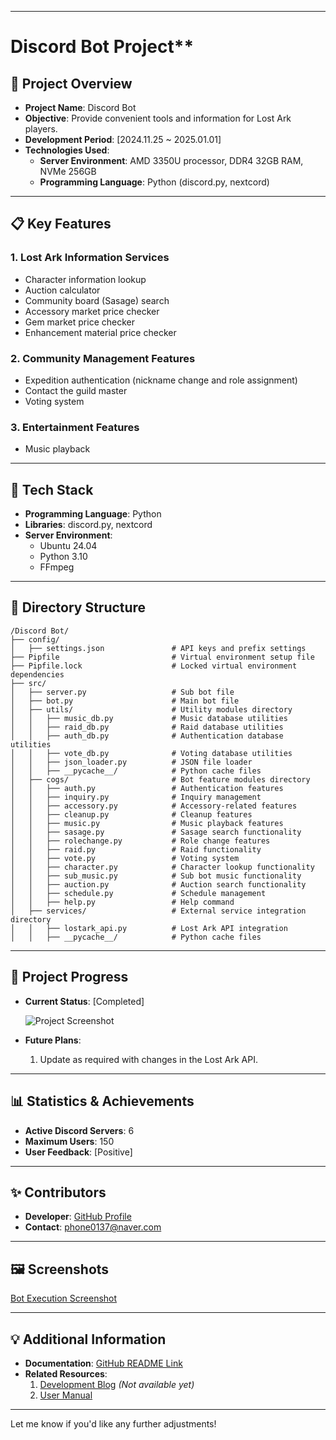 
---

# Discord Bot Project**

## 🌟 **Project Overview**

- **Project Name**:  Discord Bot
- **Objective**: Provide convenient tools and information for Lost Ark players.  
- **Development Period**: [2024.11.25 ~ 2025.01.01]  
- **Technologies Used**:  
  - **Server Environment**: AMD 3350U processor, DDR4 32GB RAM, NVMe 256GB  
  - **Programming Language**: Python (discord.py, nextcord)  

---

## 📋 **Key Features**

### 1. **Lost Ark Information Services**
- Character information lookup  
- Auction calculator  
- Community board (Sasage) search  
- Accessory market price checker  
- Gem market price checker  
- Enhancement material price checker  

### 2. **Community Management Features**
- Expedition authentication (nickname change and role assignment)  
- Contact the guild master  
- Voting system  

### 3. **Entertainment Features**
- Music playback  

---

## 🔧 **Tech Stack**

- **Programming Language**: Python  
- **Libraries**: discord.py, nextcord  
- **Server Environment**:  
  - Ubuntu 24.04  
  - Python 3.10  
  - FFmpeg  

---

## 📁 **Directory Structure**

```
/Discord Bot/
├── config/
│   ├── settings.json               # API keys and prefix settings
├── Pipfile                         # Virtual environment setup file
├── Pipfile.lock                    # Locked virtual environment dependencies
├── src/
│   ├── server.py                   # Sub bot file
│   ├── bot.py                      # Main bot file
│   ├── utils/                      # Utility modules directory
│   │   ├── music_db.py             # Music database utilities
│   │   ├── raid_db.py              # Raid database utilities
│   │   ├── auth_db.py              # Authentication database utilities
│   │   ├── vote_db.py              # Voting database utilities
│   │   ├── json_loader.py          # JSON file loader
│   │   ├── __pycache__/            # Python cache files
│   ├── cogs/                       # Bot feature modules directory
│   │   ├── auth.py                 # Authentication features
│   │   ├── inquiry.py              # Inquiry management
│   │   ├── accessory.py            # Accessory-related features
│   │   ├── cleanup.py              # Cleanup features
│   │   ├── music.py                # Music playback features
│   │   ├── sasage.py               # Sasage search functionality
│   │   ├── rolechange.py           # Role change features
│   │   ├── raid.py                 # Raid functionality
│   │   ├── vote.py                 # Voting system
│   │   ├── character.py            # Character lookup functionality
│   │   ├── sub_music.py            # Sub bot music functionality
│   │   ├── auction.py              # Auction search functionality
│   │   ├── schedule.py             # Schedule management
│   │   ├── help.py                 # Help command
│   ├── services/                   # External service integration directory
│   │   ├── lostark_api.py          # Lost Ark API integration
│   │   ├── __pycache__/            # Python cache files
```

---

## 📜 **Project Progress**

- **Current Status**: [Completed]  

    ![Project Screenshot](https://prod-files-secure.s3.us-west-2.amazonaws.com/914cd412-d6e9-4c46-8afb-88e9c6594671/aea82597-7b47-4907-80da-f29b30870b12/image.png)  

- **Future Plans**:  
  1. Update as required with changes in the Lost Ark API.  

---

## 📊 **Statistics & Achievements**

- **Active Discord Servers**: 6  
- **Maximum Users**: 150  
- **User Feedback**: [Positive]  

---

## ✨ **Contributors**

- **Developer**: [GitHub Profile]([https://github.com/phone0137](https://github.com/bigbob0612))  
- **Contact**: [phone0137@naver.com](mailto:phone0137@naver.com)  

---

## 🖼️ **Screenshots**

[Bot Execution Screenshot](https://www.notion.so/c521c64a7b1c4f85aa64629a7c21f134?pvs=21)  

---

## 💡 **Additional Information**

- **Documentation**: [GitHub README Link](https://chatgpt.com/c/6775d9a8-e284-8008-8183-8bb2978e4212#)  
- **Related Resources**:  
  1. [Development Blog](https://chatgpt.com/c/6775d9a8-e284-8008-8183-8bb2978e4212#) *(Not available yet)*  
  2. [User Manual](https://www.notion.so/168e097ee3538018b97dff75540d2f04?pvs=21)  

---

Let me know if you'd like any further adjustments!
